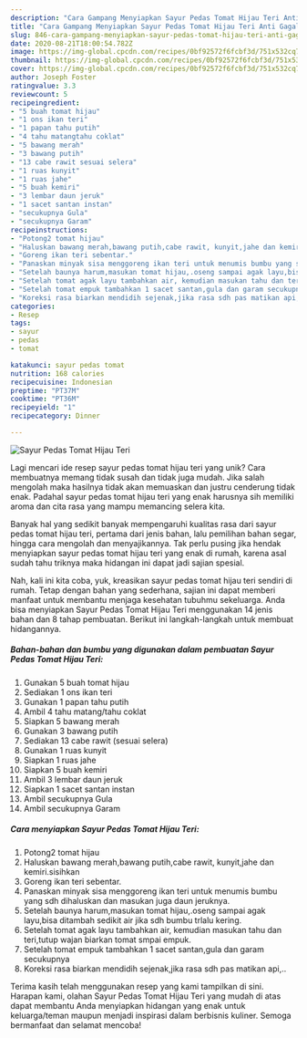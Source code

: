 ```yaml
---
description: "Cara Gampang Menyiapkan Sayur Pedas Tomat Hijau Teri Anti Gagal"
title: "Cara Gampang Menyiapkan Sayur Pedas Tomat Hijau Teri Anti Gagal"
slug: 846-cara-gampang-menyiapkan-sayur-pedas-tomat-hijau-teri-anti-gagal
date: 2020-08-21T18:00:54.782Z
image: https://img-global.cpcdn.com/recipes/0bf92572f6fcbf3d/751x532cq70/sayur-pedas-tomat-hijau-teri-foto-resep-utama.jpg
thumbnail: https://img-global.cpcdn.com/recipes/0bf92572f6fcbf3d/751x532cq70/sayur-pedas-tomat-hijau-teri-foto-resep-utama.jpg
cover: https://img-global.cpcdn.com/recipes/0bf92572f6fcbf3d/751x532cq70/sayur-pedas-tomat-hijau-teri-foto-resep-utama.jpg
author: Joseph Foster
ratingvalue: 3.3
reviewcount: 5
recipeingredient:
- "5 buah tomat hijau"
- "1 ons ikan teri"
- "1 papan tahu putih"
- "4 tahu matangtahu coklat"
- "5 bawang merah"
- "3 bawang putih"
- "13 cabe rawit sesuai selera"
- "1 ruas kunyit"
- "1 ruas jahe"
- "5 buah kemiri"
- "3 lembar daun jeruk"
- "1 sacet santan instan"
- "secukupnya Gula"
- "secukupnya Garam"
recipeinstructions:
- "Potong2 tomat hijau"
- "Haluskan bawang merah,bawang putih,cabe rawit, kunyit,jahe dan kemiri.sisihkan"
- "Goreng ikan teri sebentar."
- "Panaskan minyak sisa menggoreng ikan teri untuk menumis bumbu yang sdh dihaluskan dan masukan juga daun jeruknya."
- "Setelah baunya harum,masukan tomat hijau,.oseng sampai agak layu,bisa ditambah sedikit air jika sdh bumbu trlalu kering."
- "Setelah tomat agak layu tambahkan air, kemudian masukan tahu dan teri,tutup wajan biarkan tomat smpai empuk."
- "Setelah tomat empuk tambahkan 1 sacet santan,gula dan garam secukupnya"
- "Koreksi rasa biarkan mendidih sejenak,jika rasa sdh pas matikan api,.."
categories:
- Resep
tags:
- sayur
- pedas
- tomat

katakunci: sayur pedas tomat 
nutrition: 168 calories
recipecuisine: Indonesian
preptime: "PT37M"
cooktime: "PT36M"
recipeyield: "1"
recipecategory: Dinner

---
```



![Sayur Pedas Tomat Hijau Teri](https://img-global.cpcdn.com/recipes/0bf92572f6fcbf3d/751x532cq70/sayur-pedas-tomat-hijau-teri-foto-resep-utama.jpg)

Lagi mencari ide resep sayur pedas tomat hijau teri yang unik? Cara membuatnya memang tidak susah dan tidak juga mudah. Jika salah mengolah maka hasilnya tidak akan memuaskan dan justru cenderung tidak enak. Padahal sayur pedas tomat hijau teri yang enak harusnya sih memiliki aroma dan cita rasa yang mampu memancing selera kita.

Banyak hal yang sedikit banyak mempengaruhi kualitas rasa dari sayur pedas tomat hijau teri, pertama dari jenis bahan, lalu pemilihan bahan segar, hingga cara mengolah dan menyajikannya. Tak perlu pusing jika hendak menyiapkan sayur pedas tomat hijau teri yang enak di rumah, karena asal sudah tahu triknya maka hidangan ini dapat jadi sajian spesial.




Nah, kali ini kita coba, yuk, kreasikan sayur pedas tomat hijau teri sendiri di rumah. Tetap dengan bahan yang sederhana, sajian ini dapat memberi manfaat untuk membantu menjaga kesehatan tubuhmu sekeluarga. Anda bisa menyiapkan Sayur Pedas Tomat Hijau Teri menggunakan 14 jenis bahan dan 8 tahap pembuatan. Berikut ini langkah-langkah untuk membuat hidangannya.

<!--inarticleads1-->

##### Bahan-bahan dan bumbu yang digunakan dalam pembuatan Sayur Pedas Tomat Hijau Teri:

1. Gunakan 5 buah tomat hijau
1. Sediakan 1 ons ikan teri
1. Gunakan 1 papan tahu putih
1. Ambil 4 tahu matang/tahu coklat
1. Siapkan 5 bawang merah
1. Gunakan 3 bawang putih
1. Sediakan 13 cabe rawit (sesuai selera)
1. Gunakan 1 ruas kunyit
1. Siapkan 1 ruas jahe
1. Siapkan 5 buah kemiri
1. Ambil 3 lembar daun jeruk
1. Siapkan 1 sacet santan instan
1. Ambil secukupnya Gula
1. Ambil secukupnya Garam




<!--inarticleads2-->

##### Cara menyiapkan Sayur Pedas Tomat Hijau Teri:

1. Potong2 tomat hijau
1. Haluskan bawang merah,bawang putih,cabe rawit, kunyit,jahe dan kemiri.sisihkan
1. Goreng ikan teri sebentar.
1. Panaskan minyak sisa menggoreng ikan teri untuk menumis bumbu yang sdh dihaluskan dan masukan juga daun jeruknya.
1. Setelah baunya harum,masukan tomat hijau,.oseng sampai agak layu,bisa ditambah sedikit air jika sdh bumbu trlalu kering.
1. Setelah tomat agak layu tambahkan air, kemudian masukan tahu dan teri,tutup wajan biarkan tomat smpai empuk.
1. Setelah tomat empuk tambahkan 1 sacet santan,gula dan garam secukupnya
1. Koreksi rasa biarkan mendidih sejenak,jika rasa sdh pas matikan api,..




Terima kasih telah menggunakan resep yang kami tampilkan di sini. Harapan kami, olahan Sayur Pedas Tomat Hijau Teri yang mudah di atas dapat membantu Anda menyiapkan hidangan yang enak untuk keluarga/teman maupun menjadi inspirasi dalam berbisnis kuliner. Semoga bermanfaat dan selamat mencoba!
